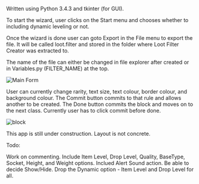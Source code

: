 Written using Python 3.4.3 and tkinter (for GUI).

To start the wizard, user clicks on the Start menu and chooses whether to including dynamic leveling or not.

Once the wizard is done user can goto Export in the File menu to export the file. It will be called loot.filter and stored in the folder where Loot Filter Creator was extracted to.

The name of the file can either be changed in file explorer after created or in Variables.py (FILTER_NAME) at the top.

![Main Form](https://cloud.githubusercontent.com/assets/7481680/20274895/54e33ff0-aa64-11e6-9602-23be3117898e.png)

User can currently change rarity, text size, text colour, border colour, and background colour. The Commit button commits to that rule and allows another to be created. The Done button commits the block and moves on to the next class. Currently user has to click commit before done.

![block](https://cloud.githubusercontent.com/assets/7481680/20327149/e5592f4a-ab59-11e6-939a-55392f0568b1.png)

This app is still under construction. Layout is not concrete.

Todo:

Work on commenting.
Include Item Level, Drop Level, Quality,  BaseType, Socket, Height, and Weight options.
Inclued Alert Sound action.
Be able to decide Show/Hide.
Drop the Dynamic option - Item Level and Drop Level for all.

